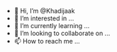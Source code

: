 - 👋 Hi, I’m @Khadijaak
- 👀 I’m interested in ...
- 🌱 I’m currently learning ...
- 💞️ I’m looking to collaborate on ...
- 📫 How to reach me ...

<!---
Khadijaak/Khadijaak is a ✨ special ✨ repository because its `README.md` (this file) appears on your GitHub profile.
You can click the Preview link to take a look at your changes.
--->
